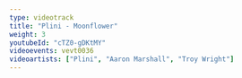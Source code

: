 ```yaml
---
type: videotrack
title: "Plini - Moonflower"
weight: 3
youtubeId: "cTZ0-gDKtMY"
videoevents: vevt0036
videoartists: ["Plini", "Aaron Marshall", "Troy Wright"]
---
```

